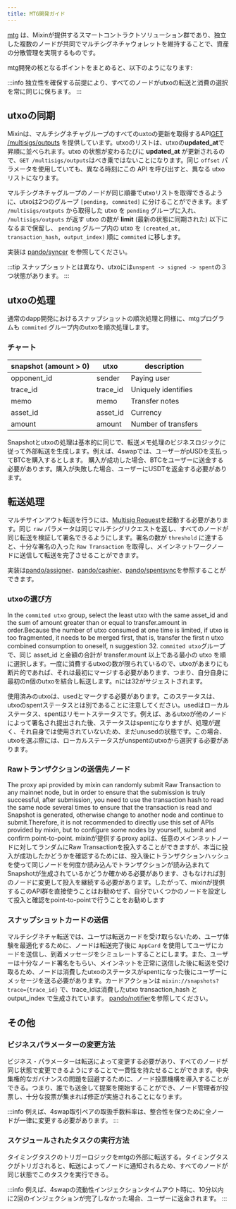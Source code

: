 ```yaml
---
title: MTG開発ガイド
---
```


[mtg](https://developers.mixin.one/document/mainnet/mtg/overview)  は、Mixinが提供するスマートコントラクトソリューション群であり、独立した複数のノードが共同でマルチシグネチャウォレットを維持することで、資産の分散管理を実現するものです。

mtg開発の核となるポイントをまとめると、以下のようになります:

:::info
独立性を確保する前提により、すべてのノードがutxoの転送と消費の選択を常に同じに保ちます。
:::

## utxoの同期


Mixinは、マルチシグネチャグループのすべてのuxtoの更新を取得するAPI[GET /multisigs/outputs](https://developers.mixin.one/document/wallet/api/multisigs/outputs) を提供しています。utxoのリストは、utxoの**updated_at**で昇順に並べられます。utxo の状態が変わるたびに **updated_at** が更新されるので、```GET /multisigs/outputs```はべき乗ではないことになります。同じ ```offset``` パラメータを使用していても、異なる時刻にこの API を呼び出すと、異なる utxo リストになります。

マルチシグネチャグループのノードが同じ順番でutxoリストを取得できるように、utxoは2つのグループ ```[pending, commited]``` に分けることができます。まず ```/multisigs/outputs``` から取得した utxo を ```pending``` グループに入れ、 ```/multisigs/outputs``` が返す utxo の数が **limit** (最新の状態に同期された) 以下になるまで保留し、 ```pending``` グループ内の utxo を ```(created_at, transaction_hash, output_index)``` 順に ```commited``` に移します。

実装は [pando/syncer](https://github.com/fox-one/pando/blob/main/worker/syncer/syncer.go) を参照してください。

:::tip
スナップショットとは異なり、utxoには`unspent -> signed -> spent`の３つ状態があります。
:::

## utxoの処理

通常のdapp開発におけるスナップショットの順次処理と同様に、mtgプログラムも ```commited``` グループ内のutxoを順次処理します。

### チャート

| snapshot (amount > 0) | utxo | description|
|---|----|-----|
| opponent_id | sender  |Paying user|
| trace_id | trace_id  |Uniquely identifies|
| memo | memo  |Transfer notes|
| asset_id | asset_id  |Currency|
| amount | amount  |Number of transfers|

Snapshotとutxoの処理は基本的に同じで、転送メモ処理のビジネスロジックに従って外部転送を生成します。例えば、4swapでは、ユーザーがpUSDを支払ってBTCを購入するとします。 購入が成功した場合、BTCをユーザーに送金する必要があります。購入が失敗した場合、ユーザーにUSDTを返金する必要があります。

## 転送処理

マルチサインアウト転送を行うには、[Multisig Request](https://developers.mixin.one/document/wallet/api/multisigs/request)を起動する必要があります。同じ ```raw``` パラメータは同じマルチシグリクエストを返し、すべてのノードが同じ転送を検証して署名できるようにします。署名の数が ```threshold``` に達すると、十分な署名の入った ```Raw Transaction``` を取得し、メインネットワークノードに送信して転送を完了させることができます。

実装は[pando/assigner](https://github.com/fox-one/pando/blob/main/worker/assigner/assigner.go)、[pando/cashier](https://github.com/fox-one/pando/blob/main/worker/cashier/cashier.go)、[pando/spentsync](https://github.com/fox-one/pando/blob/main/worker/spentsync/spentsync.go)を参照することができます。

### utxoの選び方

In the ```commited utxo``` group, select the least utxo with the same asset_id and the sum of amount greater than or equal to transfer.amount in order.Because the number of utxo consumed at one time is limited, if utxo is too fragmented, it needs to be merged first, that is, transfer the first n utxo combined consumption to oneself, n suggestion 32.
```commited utxo```グループで、同じ asset_id と金額の合計が transfer.mount 以上である最小の utxo を順に選択します。一度に消費するutxoの数が限られているので、utxoがあまりにも断片的であれば、それは最初にマージする必要があります、つまり、自分自身に最初のn個のutxoを結合し転送します。nには32がサジェストされます。

使用済みのutxoは、usedとマークする必要があります。このステータスは、utxoのspentステータスとは別であることに注意してください。usedはローカルステータス、spentはリモートステータスです。例えば、あるutxoが他のノードによって署名され提出された後、ステータスはspentになりますが、処理が遅く、それ自身では使用されていないため、まだunusedの状態です。この場合、utxoを選ぶ際には、ローカルステータスがunspentのutxoから選択する必要があります。

### Rawトランザクションの送信先ノード

The proxy api provided by mixin can randomly submit Raw Transaction to any mainnet node, but in order to ensure that the submission is truly successful, after submission, you need to use the transaction hash to read the same node several times to ensure that the transaction is read and Snapshot is generated, otherwise change to another node and continue to submit.Therefore, it is not recommended to directly use this set of APIs provided by mixin, but to configure some nodes by yourself, submit and confirm point-to-point.
mixinが提供するproxy apiは、任意のメインネットノードに対してランダムにRaw Transactionを投入することができますが、本当に投入が成功したかどうかを確認するためには、投入後にトランザクションハッシュを使って同じノードを何度か読み込んでトランザクションが読み込まれてSnapshotが生成されているかどうか確かめる必要があります、さもなければ別のノードに変更して投入を継続する必要があります。したがって、mixinが提供するこのAPI群を直接使うことはお勧めせず、自分でいくつかのノードを設定して投入と確認をpoint-to-pointで行うことをお勧めします

### スナップショットカードの送信

マルチシグネチャ転送では、ユーザは転送カードを受け取らないため、ユーザ体験を最適化するために、ノードは転送完了後に ```AppCard``` を使用してユーザにカードを送信し、到着メッセージをシミュレートすることにします。また、ユーザーは十分なノード署名をもらい、メインネットを正常に送信した後に転送を受け取るため、ノードは消費したutxoのステータスがspentになった後にユーザーにメッセージを送る必要があります。カードアクションは ```mixin://snapshots?trace={trace_id}``` で、trace_idは消費したutxo transaction_hash と output_index で生成されています。
 [pando/notifier](https://github.com/fox-one/pando/blob/main/notifier/utils.go#L15)を参照してください。

## その他

### ビジネスパラメーターの変更方法

ビジネス・パラメーターは転送によって変更する必要があり、すべてのノードが同じ状態で変更できるようにすることで一貫性を持たせることができます。中央集権的なガバナンスの問題を回避するために、ノード投票機構を導入することができる。つまり、誰でも送金して提案を開始することができ、ノード管理者が投票し、十分な投票が集まれば修正が実施されることになります。

:::info
例えば、4swap取引ペアの取扱手数料率は、整合性を保つために全ノードが一律に変更する必要があります。
:::

### スケジュールされたタスクの実行方法

タイミングタスクのトリガーロジックをmtgの外部に転送する。タイミングタスクがトリガされると、転送によってノードに通知されるため、すべてのノードが同じ状態でこのタスクを実行できる。

:::info
例えば、4swapの流動性インジェクションタイムアウト時に、10分以内に2回のインジェクションが完了しなかった場合、ユーザーに返金されます。
:::
